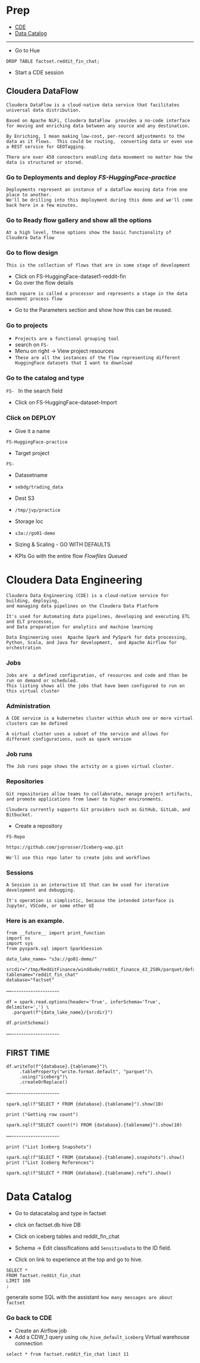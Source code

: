# Prep  
- [CDE](https://github.com/jvprosser/Iceberg-wap/blob/main/.script.md#cloudera-data-engineering)
- [Data Catalog](https://github.com/jvprosser/Iceberg-wap/blob/main/.script.md#data-catalog)
--------  
- Go to Hue
 ```
 DROP TABLE factset.reddit_fin_chat;
 ```

- Start a CDE session


## Cloudera DataFlow
```
Cloudera DataFlow is a cloud-native data service that facilitates universal data distribution.

Based on Apache NiFi, Cloudera DataFlow  provides a no-code interface for moving and enriching data between any source and any destination.

By Enriching, I mean making low-cost, per-record adjustments to the data as it flows.  This could be routing,  converting data or even use a REST service for GEOTagging.

There are over 450 connectors enabling data movement no matter how the data is structured or stored.

```
### Go to Deployments and deploy *FS-HuggingFace-practice*
```
Deployments represent an instance of a dataflow moving data from one place to another.
We'll be drilling into this deployment during this demo and we'll come back here in a few minutes.
```
### Go to Ready flow gallery and show all the options
`At a high level, these options show the basic functionality of Cloudera Data Flow`

### Go to flow design 
`This is the collection of flows that are in some stage of development`

- Click on FS-HuggingFace-dataset1-reddit-fin
- Go over the flow details
```
Each square is called a processor and represents a stage in the data movement process flow
```

- Go to the Parameters section and show how this can be reused.

###  Go to projects 
- `Projects are a functional grouping tool`
- search on `FS-` 
- Menu on right -> View project resources
- `These are all the instances of the flow representing different HuggingFace datasets that I want to download`

### Go to the catalog and type
```FS- ```
In the search field

- Click on FS-HuggingFace-dataset-Import


### Click on DEPLOY
- Give it a name
```
FS-HuggingFace-practice
```

- Target project
```
FS-
```

- Datasetname
- ```
  sebdg/trading_data
  ```

- Dest S3
- ```
  /tmp/jvp/practice
  ```

- Storage loc
- ```
  s3a://go01-demo
  ```

- Sizing & Scaling - GO WITH DEFAULTS

- KPIs Go with the entire flow *Flowfiles Queued*



# Cloudera Data Engineering
```
Cloudera Data Engineering (CDE) is a cloud-native service for building, deploying,
and managing data pipelines on the Cloudera Data Platform 
```
```
It's used for Automating data pipelines, developing and executing ETL and ELT processes,
and Data preparation for analytics and machine learning
```

```
Data Engineering uses  Apache Spark and PySpark for data processing,
Python, Scala, and Java for development,  and Apache Airflow for orchestration
```

### Jobs
```
Jobs are  a defined configuration, of resources and code and than be run on demand or scheduled.
This listing shows all the jobs that have been configured to run on this virtual cluster
```


### Administration
```
A CDE service is a kubernetes cluster within which one or more virtual clusters can be defined

A virtual cluster uses a subset of the service and allows for different configurations, such as spark version
```

### Job runs
```
The Job runs page shows the actvity on a given virtual cluster.
```
### Repositories
```
Git repositories allow teams to collaborate, manage project artifacts, and promote applications from lower to higher environments.

Cloudera currently supports Git providers such as GitHub, GitLab, and Bitbucket.
```
- Create a repository
```
FS-Repo
```
```
https://github.com/jvprosser/Iceberg-wap.git
```
```
We'll use this repo later to create jobs and workflows
```

### Sessions

```
A Session is an interactive UI that can be used for iterative development and debugging.

It's operation is simplistic, because the intended interface is Jupyter, VSCode, or some other UI

```

### Here is an example.

```
from __future__ import print_function
import os
import sys
from pyspark.sql import SparkSession

data_lake_name= "s3a://go01-demo/" 

srcdir="/tmp/RedditFinance/winddude/reddit_finance_43_250k/parquet/default/train/0.parquet"
tablename="reddit_fin_chat"
database="factset" 
```
—--------------------
```
df = spark.read.options(header='True', inferSchema='True', delimiter=',') \
  .parquet(f"{data_lake_name}/{srcdir}")

df.printSchema()
```
—--------------------
## FIRST TIME
```
df.writeTo(f"{database}.{tablename}")\
     .tableProperty("write.format.default", "parquet")\
     .using("iceberg")\
     .createOrReplace()
```
—--------------------
```
spark.sql(f"SELECT * FROM {database}.{tablename}").show(10)

print ("Getting row count")

spark.sql(f"SELECT count(*) FROM {database}.{tablename}").show(10)
```
—--------------------

```
print ("List Iceberg Snapshots")

spark.sql(f"SELECT * FROM {database}.{tablename}.snapshots").show()
print ("List Iceberg References")

spark.sql(f"SELECT * FROM {database}.{tablename}.refs").show()
```

# Data Catalog

- Go to datacatalog and type in factset

- click on factset.db hive DB

- Click on iceberg tables and reddit_fin_chat

- Schema -> Edit classifications add ```SensitiveData``` to the ID field.

- Click on link to experience at the top and go to hive.

```
SELECT *
FROM factset.reddit_fin_chat
LIMIT 100
;
```
generate some SQL with the assistant
```how many messages are about factset```


### Go back to CDE
- Create an Airflow job
- Add a CDW_1 query using `cdw_hive_default_iceberg` Virtual warehouse connection

```
select * from factset.reddit_fin_chat limit 11
```
